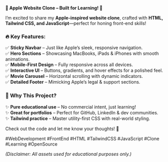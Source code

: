 **🚀 Apple Website Clone – Built for Learning! 🍏**  

I’m excited to share my **Apple-inspired website clone**, crafted with **HTML, Tailwind CSS, and JavaScript**—perfect for honing front-end skills!  

### 🔥 **Key Features:**  
✅ **Sticky Navbar** – Just like Apple’s sleek, responsive navigation.  
✅ **Hero Sections** – Showcasing MacBooks, iPads & iPhones with smooth animations.  
✅ **Mobile-First Design** – Fully responsive across all devices.  
✅ **Interactive UI** – Buttons, gradients, and hover effects for a polished feel.  
✅ **Movie Carousel** – Horizontal scrolling with dynamic indicators.  
✅ **Detailed Footer** – Mimicking Apple’s legal & support sections.  

### 🎯 **Why This Project?**  
✨ **Pure educational use** – No commercial intent, just learning!  
✨ **Great for portfolios** – Perfect for GitHub, LinkedIn & dev communities.  
✨ **Tailwind practice** – Master utility-first CSS with real-world styling.  

Check out the code and let me know your thoughts! 🚀  

#WebDevelopment #FrontEnd #HTML #TailwindCSS #JavaScript #Clone #Learning #OpenSource  

*(Disclaimer: All assets used for educational purposes only.)*
